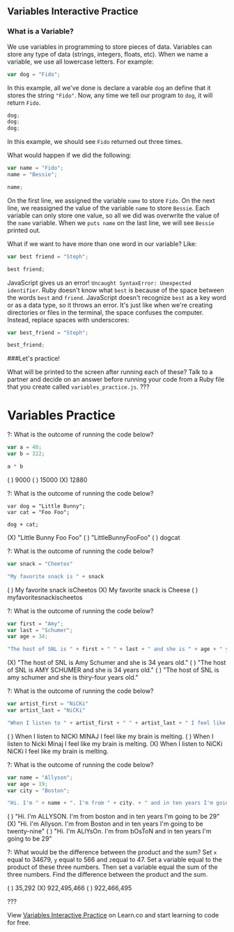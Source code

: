 ## Variables Interactive Practice

### What is a Variable?
We use variables in programming to store pieces of data. Variables can store any type of data (strings, integers, floats, etc). When we name a variable, we use all lowercase letters. For example:
```js
var dog = "Fido";
```
In this example, all we've done is declare a varable `dog` an define that it stores the string `"Fido"`. Now, any time we tell our program to `dog`, it will return `Fido`.
```js
dog;
dog;
dog;
```
In this example, we should see `Fido` returned out three times.

What would happen if we did the following:
```js
var name = "Fido";
name = "Bessie";

name;
```
On the first line, we assigned the variable `name` to store `Fido`. On the next line, we reassigned the value of the variable `name` to store `Bessie`. Each variable can only store one value, so all we did was overwrite the value of the `name` variable. When we `puts name` on the last line, we will see `Bessie` printed out.

What if we want to have more than one word in our variable? Like:
```js
var best friend = "Steph";

best friend;
```
JavaScript gives us an error! `Uncaught SyntaxError: Unexpected identifier`. Ruby doesn't know what `best` is because of the space between the words `best` and `friend`. JavaScript doesn't recognize `best` as a key word  or as a data type, so it throws an error. It's just like when we're creating directories or files in the terminal, the space confuses the computer. Instead, replace spaces with underscores:
```js
var best_friend = "Steph";

best_friend;
```
###Let's practice!

What will be printed to the screen after running each of these? Talk to a partner and decide on an answer before running your code from a Ruby file that you create called `variables_practice.js`.
???
# Variables Practice

?: What is the outcome of running the code below?
```js
var a = 40;
var b = 322;

a * b
```
( ) 9000
( ) 15000
(X) 12880

?: What is the outcome of running the code below? 
```
var dog = "Little Bunny";
var cat = "Foo Foo";

dog + cat;
```
(X) "Little Bunny Foo Foo"
( ) "LittleBunnyFooFoo"
( ) dogcat

?: What is the outcome of running the code below?
```js
var snack = "Cheetos"

"My favorite snack is " + snack 
```
( ) My favorite snack isCheetos
(X) My favorite snack is Cheese
( ) myfavoritesnackischeetos

?: What is the outcome of running the code below?
```js
var first = "Amy";
var last = "Schumer";
var age = 34;

"The host of SNL is " + first + " " + last + " and she is " + age + " years old.";
```
(X) "The host of SNL is Amy Schumer and she is 34 years old."
( ) "The host of SNL is AMY SCHUMER and she is 34 years old."
( ) "The host of SNL is amy schumer and she is thiry-four years old."

?: What is the outcome of running the code below?
```js
var artist_first = "NiCKi"
var artist_last = "NiCKi"

"When I listen to " + artist_first + " " + artist_last + " I feel like my brain is melting."
```
( ) When I listen to NICKI MINAJ I feel like my brain is melting.
( ) When I listen to Nicki Minaj I feel like my brain is melting.
(X) When I listen to NiCKi NiCKi I feel like my brain is melting. 

?: What is the outcome of running the code below?
```js
var name = "Allyson";
var age = 19;
var city = "Boston";

"Hi. I'm " + name + ". I'm from " + city. + " and in ten years I'm going to be " + (age+10);
```
( ) "Hi. I'm ALLYSON. I'm from boston and in ten years I'm going to be 29"
(X) "Hi. I'm Allyson. I'm from Boston and in ten years I'm going to be twenty-nine"
( ) "Hi. I'm ALlYsOn. I'm from bOsToN and in ten years I'm going to be 29"


?: What would be the difference between the product and the sum?
Set `x` equal to 34679, `y` equal to 566 and `z`equal to 47. Set a variable equal to the product of these three numbers. Then set a variable equal the sum of the three numbers. Find the difference between the product and the sum.

( ) 35,292
(X) 922,495,466
( ) 922,466,495

???
<p data-visibility='hidden'>View <a href='https://learn.co/lessons/hs-intro-web-design-interactive-practice-variables' title='Variables Interactive Practice'>Variables Interactive Practice</a> on Learn.co and start learning to code for free.</p>
